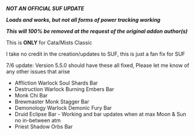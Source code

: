 ***NOT AN OFFICIAL SUF UPDATE***

***Loads and works, but not all forms of power tracking working***

***This will 100% be removed at the request of the original addon author(s)***

This is **ONLY** for Cata/Mists Classic

I take no credit in the creation/updates to SUF, this is just a fan fix for SUF

7/6 update: Version 5.5.0 should have these all fixed, Please let me know of any other issues that arise 
- Affliction Warlock Soul Shards Bar
- Destruction Warlock Burning Embers Bar
- Monk Chi Bar
- Brewmaster Monk Stagger Bar
- Demonology Warlock Demonic Fury Bar
- Druid Eclipse Bar - Working and bar updates when at max Moon & Sun no in-between atm
- Priest Shadow Orbs Bar
